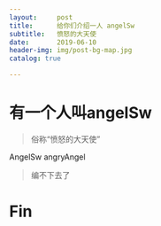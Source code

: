 ```yaml
---
layout:     post
title:      给你们介绍一人 angelSw
subtitle:   愤怒的大天使
date:       2019-06-10
header-img: img/post-bg-map.jpg
catalog: true

---
```


# 有一个人叫angelSw

> 俗称“愤怒的大天使”

AngelSw angryAngel

> 编不下去了

# Fin




